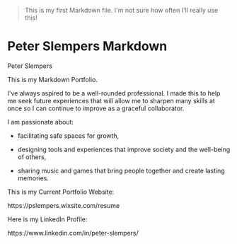 > This is my first Markdown file.
> I'm not sure how often I'll really use this!

Peter Slempers Markdown
========

<p>Peter Slempers</p>

<p>This is my Markdown Portfolio.</p>

<p>I've always aspired to be a well-rounded professional. I made this to help me seek future experiences that will allow me to sharpen many skills at once so I can continue to improve as a graceful collaborator.</p>

<p>I am passionate about:</p>

<ul>
<li><p>facilitating safe spaces for growth,</p></li>
<li><p>designing tools and experiences that improve society and the well-being of others,</p></li>
<li><p>sharing music and games that bring people together and create lasting memories.</p></li>
</ul>

<p>This is my Current Portfolio Website:</p>

<p>https://pslempers.wixsite.com/resume</p>

<p>Here is my LinkedIn Profile:</p>

<p>https://www.linkedin.com/in/peter-slempers/</p>


